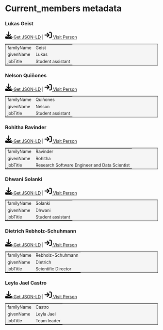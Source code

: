 # Current_members metadata

### Lukas Geist
<p><img src = "/images/get.svg" alt="Get JSON-LD"/><a href="../metadata/current_members/geist_0000-0002-2910-7982.json" target="_blank"> Get JSON-LD</a> | <a href="http://orcid.org/0000-0002-2910-7982" target="_blank"><img src = "/images/visit.svg" alt="Visit URL"/> Visit Person</a></p>
<table style="background-color: #F5F5F5; width: 100%; text-align: left; border: 1px solid black;">
<tbody>
<tr>
<td>familyName</td>
<td>Geist</td>
</tr>
<tr>
<td>givenName</td>
<td>Lukas</td>
</tr>
<tr>
<td>jobTitle</td>
<td>Student assistant</td>
</tr>
</tbody>
</table>

<script type="application/ld+json">
{
  "@context": "https://schema.org",
  "@type": "Person",
  "@id": "http://orcid.org/0000-0002-2910-7982",
  "familyName": "Geist",
  "givenName": "Lukas",
  "jobTitle": "Student assistant"
}
</script>

### Nelson Quiñones
<p><img src = "/images/get.svg" alt="Get JSON-LD"/><a href="../metadata/current_members/quinones_0000-0002-5037-0443.json" target="_blank"> Get JSON-LD</a> | <a href="https://orcid.org/0000-0002-5037-0443" target="_blank"><img src = "/images/visit.svg" alt="Visit URL"/> Visit Person</a></p>
<table style="background-color: #F5F5F5; width: 100%; text-align: left; border: 1px solid black;">
<tbody>
<tr>
<td>familyName</td>
<td>Quiñones</td>
</tr>
<tr>
<td>givenName</td>
<td>Nelson</td>
</tr>
<tr>
<td>jobTitle</td>
<td>Student assistant</td>
</tr>
</tbody>
</table>

<script type="application/ld+json">
{
  "@context": "https://schema.org",
  "@type": "Person",
  "@id": "https://orcid.org/0000-0002-5037-0443",
  "familyName": "Qui\u00f1ones",
  "givenName": "Nelson",
  "jobTitle": "Student assistant"
}
</script>

### Rohitha Ravinder
<p><img src = "/images/get.svg" alt="Get JSON-LD"/><a href="../metadata/current_members/ravinder_0009-0004-4484-6283.json" target="_blank"> Get JSON-LD</a> | <a href="https://orcid.org/0009-0004-4484-6283" target="_blank"><img src = "/images/visit.svg" alt="Visit URL"/> Visit Person</a></p>
<table style="background-color: #F5F5F5; width: 100%; text-align: left; border: 1px solid black;">
<tbody>
<tr>
<td>familyName</td>
<td>Ravinder</td>
</tr>
<tr>
<td>givenName</td>
<td>Rohitha</td>
</tr>
<tr>
<td>jobTitle</td>
<td>Research Software Engineer and Data Scientist</td>
</tr>
</tbody>
</table>

<script type="application/ld+json">
{
  "@context": "https://schema.org",
  "@type": "Person",
  "@id": "https://orcid.org/0009-0004-4484-6283",
  "familyName": "Ravinder",
  "givenName": "Rohitha",
  "jobTitle": "Research Software Engineer and Data Scientist"
}
</script>

### Dhwani Solanki
<p><img src = "/images/get.svg" alt="Get JSON-LD"/><a href="../metadata/current_members/solanki_0009-0004-1529-0095.json" target="_blank"> Get JSON-LD</a> | <a href="https://orcid.org/0009-0004-1529-0095" target="_blank"><img src = "/images/visit.svg" alt="Visit URL"/> Visit Person</a></p>
<table style="background-color: #F5F5F5; width: 100%; text-align: left; border: 1px solid black;">
<tbody>
<tr>
<td>familyName</td>
<td>Solanki</td>
</tr>
<tr>
<td>givenName</td>
<td>Dhwani</td>
</tr>
<tr>
<td>jobTitle</td>
<td>Student assistant</td>
</tr>
</tbody>
</table>

<script type="application/ld+json">
{
  "@context": "https://schema.org",
  "@type": "Person",
  "@id": "https://orcid.org/0009-0004-1529-0095",
  "familyName": "Solanki",
  "givenName": "Dhwani",
  "jobTitle": "Student assistant"
}
</script>

### Dietrich Rebholz-Schuhmann
<p><img src = "/images/get.svg" alt="Get JSON-LD"/><a href="../metadata/current_members/z_drs_0000-0002-1018-0370.json" target="_blank"> Get JSON-LD</a> | <a href="https://orcid.org/0000-0002-1018-0370" target="_blank"><img src = "/images/visit.svg" alt="Visit URL"/> Visit Person</a></p>
<table style="background-color: #F5F5F5; width: 100%; text-align: left; border: 1px solid black;">
<tbody>
<tr>
<td>familyName</td>
<td>Rebholz-Schuhmann</td>
</tr>
<tr>
<td>givenName</td>
<td>Dietrich</td>
</tr>
<tr>
<td>jobTitle</td>
<td>Scientific Director</td>
</tr>
</tbody>
</table>

<script type="application/ld+json">
{
  "@context": "https://schema.org",
  "@type": "Person",
  "@id": "https://orcid.org/0000-0002-1018-0370",
  "familyName": "Rebholz-Schuhmann",
  "givenName": "Dietrich",
  "jobTitle": "Scientific Director"
}
</script>

### Leyla Jael Castro
<p><img src = "/images/get.svg" alt="Get JSON-LD"/><a href="../metadata/current_members/z_ljc_0000-0003-3986-0510.json" target="_blank"> Get JSON-LD</a> | <a href="https://orcid.org/0000-0003-3986-0510" target="_blank"><img src = "/images/visit.svg" alt="Visit URL"/> Visit Person</a></p>
<table style="background-color: #F5F5F5; width: 100%; text-align: left; border: 1px solid black;">
<tbody>
<tr>
<td>familyName</td>
<td>Castro</td>
</tr>
<tr>
<td>givenName</td>
<td>Leyla Jael</td>
</tr>
<tr>
<td>jobTitle</td>
<td>Team leader</td>
</tr>
</tbody>
</table>

<script type="application/ld+json">
{
  "@context": "https://schema.org",
  "@type": "Person",
  "@id": "https://orcid.org/0000-0003-3986-0510",
  "familyName": "Castro",
  "givenName": "Leyla Jael",
  "jobTitle": "Team leader"
}
</script>

